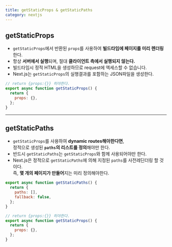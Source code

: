 ```yaml
---
title: getStaticProps & getStaticPaths
category: nextjs
---
```


## getStaticProps

- `getStaticProps`에서 반환된 `props`를 사용하여 **빌드타임에 페이지를 미리 렌더링**한다.
- 항상 **서버에서 실행**되며, 절대 **클라이언트 측에서 실행되지 않는다.**
- 빌드타임시 정적 HTML을 생성하므로 request에 엑세스할 수 없습니다.
- Next.js는 `getStaticProps`의 실행결과를 포함하는 JSON파일을 생성한다.

```javascript
// return {props:{}} 히야한다.
export async function getStaticProps() {
  return {
    props: {},
  };
}
```

---

## getStaticPaths

- `getStaticProps`를 사용하여 **dynamic routes해아한다면**,  
  정적으로 생성된 **`paths`의 리스트를 정의**해야만 한다.
- 반드시 `getStaticPaths`는 `getStaticProps`와 함께 사용되어야만 한다.
- Next.js은 정적으로 `getStaticPaths`에 의해 지정된 `paths`를 사전레딘더링 할 것이다.  
  즉, **몇 개의 페이지가 만들어**지는 미리 정의해야한다.

```javascript
export async function getStaticPaths() {
  return {
    paths: [],
    fallback: false,
  };
}

// return {props:{}} 히야한다.
export async function getStaticProps() {
  return {
    props: {},
  };
}
```
